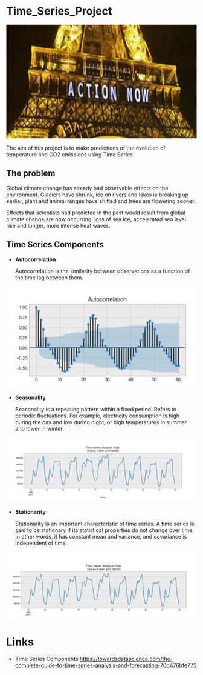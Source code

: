 # Time_Series_Project

<p align="center">
 <img src="https://github.com/AnaAGG/Time_Series_Project/blob/main/Images/main.jpeg" width="800" height="300" >
</p>

The aim of this project is to make predictions of the evolution of temperature and CO2 emissions using Time Series. 

## The problem

Global climate change has already had observable effects on the environment. Glaciers have shrunk, ice on rivers and lakes is breaking up earlier, plant and animal ranges have shifted and trees are flowering sooner.

Effects that scientists had predicted in the past would result from global climate change are now occurring: loss of sea ice, accelerated sea level rise and longer, more intense heat waves.

## **Time Series Components**



- **Autocorrelation**

    Autocorrelation is the similarity between observations as a function of the time lag between them. 

<img src="https://github.com/AnaAGG/Time_Series_Project/blob/main/Images/Correlation.png">

- **Seasonality**

    Seasonality is a repeating pattern within a fixed period. Refers to periodic fluctuations. For example, electricity consumption is high during the day and low during night, or high temperatures in summer and lower in winter.

<img src="https://github.com/AnaAGG/Time_Series_Project/blob/main/Images/Seasonality.png">

- **Stationarity**

    Stationarity is an important characteristic of time series. A time series is said to be stationary if its statistical properties do not change over time. In other words, it has constant mean and variance, and covariance is independent of time.

<img src="https://github.com/AnaAGG/Time_Series_Project/blob/main/Images/Stationarity.png">


# Links

- Time Series Components https://towardsdatascience.com/the-complete-guide-to-time-series-analysis-and-forecasting-70d476bfe775   

